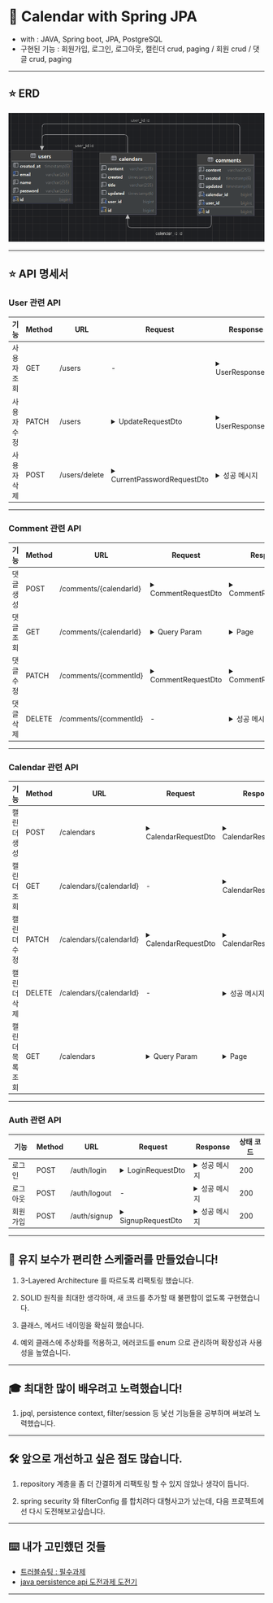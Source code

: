 # 📅 Calendar with Spring JPA

- with : JAVA, Spring boot, JPA, PostgreSQL
- 구현된 기능 : 회원가입, 로그인, 로그아웃, 캘린더 crud, paging / 회원 crud / 댓글 crud, paging

---

## ⭐ ERD
![img.png](img.png)

---

## ⭐ API 명세서

### User 관련 API

| **기능**       | **Method** | **URL**         | **Request**                               | **Response**                                    | **상태 코드** |
|----------------|------------|-----------------|------------------------------------------|-----------------------------------------------|---------------|
| 사용자 조회     | GET        | /users          | -                                        | <details><summary>UserResponseDto</summary>```json { "id": 1, "name": "홍길동", "email": "hong@example.com", "createdAt": "2024-01-01" }```</details> | 200           |
| 사용자 수정     | PATCH      | /users          | <details><summary>UpdateRequestDto</summary>```json { "name": "홍길동", "newPassword": "NewPass123!", "currentPassword": "OldPass123!" }```</details> | <details><summary>UserResponseDto</summary>```json { "id": 1, "name": "홍길동", "email": "hong@example.com", "createdAt": "2024-01-01" }```</details> | 200           |
| 사용자 삭제     | POST       | /users/delete   | <details><summary>CurrentPasswordRequestDto</summary>```json { "currentPassword": "OldPass123!" }```</details> | <details><summary>성공 메시지</summary>```json { "message": "사용자가 성공적으로 삭제되었습니다." }```</details> | 200           |

---

### Comment 관련 API

| **기능**       | **Method** | **URL**                 | **Request**                           | **Response**                                   | **상태 코드** |
|----------------|------------|-------------------------|--------------------------------------|-----------------------------------------------|---------------|
| 댓글 생성       | POST       | /comments/{calendarId}  | <details><summary>CommentRequestDto</summary>```json { "content": "이것은 댓글 내용입니다." }```</details> | <details><summary>CommentResponseDto</summary>```json { "id": 1, "content": "이것은 댓글 내용입니다.", "name": "홍길동", "created": "2024-01-01 PM 01:00", "updated": "2024-01-01 PM 01:00" }```</details> | 200           |
| 댓글 조회       | GET        | /comments/{calendarId}  | <details><summary>Query Param</summary>```json { "page": 1, "size": 10 }```</details> | <details><summary>Page<CommentResponseDto></summary>```json { "content": [ { "id": 1, "content": "댓글 내용1", "name": "홍길동", "created": "2024-01-01 PM 01:00", "updated": "2024-01-01 PM 01:00" } ], "pageable": { "pageNumber": 1, "pageSize": 10 } }```</details> | 200           |
| 댓글 수정       | PATCH      | /comments/{commentId}   | <details><summary>CommentRequestDto</summary>```json { "content": "수정된 댓글 내용입니다." }```</details> | <details><summary>CommentResponseDto</summary>```json { "id": 1, "content": "수정된 댓글 내용입니다.", "name": "홍길동", "created": "2024-01-01 PM 01:00", "updated": "2024-01-01 PM 02:00" }```</details> | 200           |
| 댓글 삭제       | DELETE     | /comments/{commentId}   | -                                    | <details><summary>성공 메시지</summary>```json { "message": "댓글이 성공적으로 삭제되었습니다." }```</details> | 200           |

---

### Calendar 관련 API

| **기능**       | **Method** | **URL**                 | **Request**                           | **Response**                                   | **상태 코드** |
|----------------|------------|-------------------------|--------------------------------------|-----------------------------------------------|---------------|
| 캘린더 생성     | POST       | /calendars              | <details><summary>CalendarRequestDto</summary>```json { "title": "회의 일정", "content": "회의 내용입니다." }```</details> | <details><summary>CalendarResponseDto</summary>```json { "id": 1, "title": "회의 일정", "content": "회의 내용입니다.", "name": "홍길동", "commentNum": 0, "created": "2024-01-01 PM 01:00", "updated": "2024-01-01 PM 01:00" }```</details> | 200           |
| 캘린더 조회     | GET        | /calendars/{calendarId} | -                                    | <details><summary>CalendarResponseDto</summary>```json { "id": 1, "title": "회의 일정", "content": "회의 내용입니다.", "name": "홍길동", "commentNum": 0, "created": "2024-01-01 PM 01:00", "updated": "2024-01-01 PM 01:00" }```</details> | 200           |
| 캘린더 수정     | PATCH      | /calendars/{calendarId} | <details><summary>CalendarRequestDto</summary>```json { "title": "수정된 일정", "content": "수정된 내용입니다." }```</details> | <details><summary>CalendarResponseDto</summary>```json { "id": 1, "title": "수정된 일정", "content": "수정된 내용입니다.", "name": "홍길동", "commentNum": 0, "created": "2024-01-01 PM 01:00", "updated": "2024-01-01 PM 02:00" }```</details> | 200           |
| 캘린더 삭제     | DELETE     | /calendars/{calendarId} | -                                    | <details><summary>성공 메시지</summary>```json { "message": "캘린더가 성공적으로 삭제되었습니다." }```</details> | 200           |
| 캘린더 목록 조회 | GET        | /calendars              | <details><summary>Query Param</summary>```json { "page": 1, "size": 10 }```</details> | <details><summary>Page<CalendarResponseDto></summary>```json { "content": [ { "id": 1, "title": "회의 일정", "content": "회의 내용입니다.", "name": "홍길동", "commentNum": 0, "created": "2024-01-01 PM 01:00", "updated": "2024-01-01 PM 01:00" } ], "pageable": { "pageNumber": 1, "pageSize": 10 } }```</details> | 200           |

---

### Auth 관련 API

| **기능**       | **Method** | **URL**          | **Request**                           | **Response**                  | **상태 코드** |
|----------------|------------|------------------|--------------------------------------|--------------------------------|---------------|
| 로그인          | POST       | /auth/login      | <details><summary>LoginRequestDto</summary>```json { "email": "hong@example.com", "password": "SecurePass123!" }```</details> | <details><summary>성공 메시지</summary>```json { "message": "로그인에 성공했습니다." }```</details> | 200           |
| 로그아웃        | POST       | /auth/logout     | -                                    | <details><summary>성공 메시지</summary>```json { "message": "로그아웃에 성공했습니다." }```</details> | 200           |
| 회원가입        | POST       | /auth/signup     | <details><summary>SignupRequestDto</summary>```json { "name": "홍길동", "email": "hong@example.com", "password": "SecurePass123!" }```</details> | <details><summary>성공 메시지</summary>```json { "message": "회원가입에 성공했습니다." }```</details> | 200           |


---

## 🌼 유지 보수가 편리한 스케줄러를 만들었습니다!
1. 3-Layered Architecture 를 따르도록 리팩토링 했습니다.

2. SOLID 원칙을 최대한 생각하며, 새 코드를 추가할 때 불편함이 없도록 구현했습니다.

3. 클래스, 메서드 네이밍을 확실히 했습니다.

4. 예외 클래스에 추상화를 적용하고, 에러코드를 enum 으로 관리하며 확장성과 사용성을 높였습니다.

---


## 🎓 최대한 많이 배우려고 노력했습니다!
1. jpql, persistence context, filter/session 등 낯선 기능들을 공부하며 써보려 노력했습니다.

---

## 🛠️ 앞으로 개선하고 싶은 점도 많습니다.

1. repository 계층을 좀 더 간결하게 리팩토링 할 수 있지 않았나 생각이 듭니다.

2. spring security 와 filterConfig 를 합치려다 대형사고가 났는데, 다음 프로젝트에선 다시 도전해보고싶습니다.

---

## ⌨️ 내가 고민했던 것들

- [
  트러블슈팅 : 필수과제](https://roqkfchqh.tistory.com/104)
- [
  java persistence api 도전과제 도전기](https://roqkfchqh.tistory.com/106)

****
